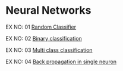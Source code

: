 # Neural Networks

EX NO: 01 [Random Classifier](https://github.com/teja003/neural-network-lab/tree/main/EX-01-Random-Classifier)

EX NO: 02 [Binary classification](https://github.com/teja003/neural-network-lab/tree/main/EX-02-Binary-Classification)

EX NO: 03 [Multi class classification](https://github.com/teja003/neural-network-lab/tree/main/EX-03-Multi-Class-Classification)

EX NO: 04 [Back propagation in single neuron](https://github.com/teja003/neural-network-lab/tree/main/EX-04-Back-Propagation-In-Single-Neuron)
